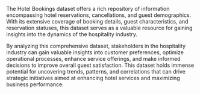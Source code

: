 The Hotel Bookings dataset offers a rich repository of information encompassing hotel reservations, cancellations, and guest demographics. With its extensive coverage of booking details, guest characteristics, and reservation statuses, this dataset serves as a valuable resource for gaining insights into the dynamics of the hospitality industry.

By analyzing this comprehensive dataset, stakeholders in the hospitality industry can gain valuable insights into customer preferences, optimize operational processes, enhance service offerings, and make informed decisions to improve overall guest satisfaction. This dataset holds immense potential for uncovering trends, patterns, and correlations that can drive strategic initiatives aimed at enhancing hotel services and maximizing business performance.
